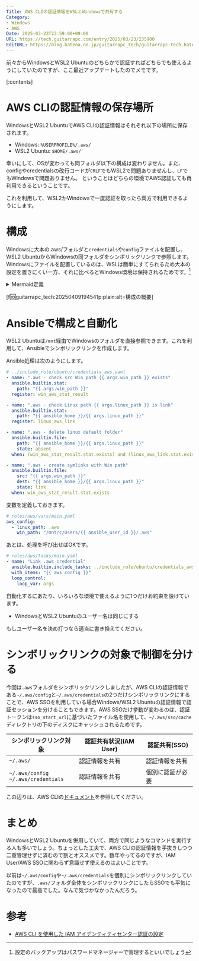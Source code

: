 ```yaml
---
Title: AWS CLIの認証情報をWSLとWindowsで共有する
Category:
- Windows
- AWS
Date: 2025-03-23T23:59:00+09:00
URL: https://tech.guitarrapc.com/entry/2025/03/23/235900
EditURL: https://blog.hatena.ne.jp/guitarrapc_tech/guitarrapc-tech.hatenablog.com/atom/entry/6802418398343181449
---
```


前々からWindowsとWSL2 Ubuntuのどちらかで認証すればどちらでも使えるようにしていたのですが、ここ最近アップデートしたのでメモです。

[:contents]

# AWS CLIの認証情報の保存場所

WindowsとWSL2 UbuntuでAWS CLIの認証情報はそれぞれ以下の場所に保存されます。

- Windows: `%USERPROFILE%/.aws/`
- WSL2 Ubuntu: `$HOME/.aws/`

幸いにして、OSが変わっても同フォルダ以下の構成は変わりません。また、configやcredentialsの改行コードが`CRLF`でもWSL2で問題ありませんし、`LF`でもWindowsで問題ありません。
ということはどちらの環境でAWS認証しても再利用できるということです。

これを利用して、WSL2かWindowsで一度認証を取ったら両方で利用できるようにします。

# 構成

Windowsに大本の.aws/フォルダと`credentials`や`config`ファイルを配置し、WSL2 UbuntuからWindowsの同フォルダをシンボリックリンクで参照します。Windowsにファイルを配置しているのは、WSLは簡単にすてられるため大本の設定を置きにくい一方、それに比べるとWindows環境は保持されるためです。[^1]

<details><summary>Mermaid定義</summary>

```mermaid
graph TD
    A[Windows]
    B[WSL2 Ubuntu]
    C([%USERPROFILE%/.aws/])
    D([$HOME/.aws/])
    A ---> C
    B --> D -.シンボリックリンク.->C
```

</details>

[f:id:guitarrapc_tech:20250409194541p:plain:alt=構成の概要]

# Ansibleで構成と自動化

WSL2 Ubuntuは`/mnt`経由でWindowsのフォルダを直接参照できます。これを利用して、Ansibleでシンボリックリンクを作成します。

Ansible処理は次のようにします。

```yaml
# ../include_role/ubuntu/credentials_aws.yaml
- name: ".aws - check src Win path {{ args.win_path }} exists"
  ansible.builtin.stat:
    path: "{{ args.win_path }}"
  register: win_aws_stat_result

- name: ".aws - check Linux path {{ args.linux_path }} is link"
  ansible.builtin.stat:
    path: "{{ ansible_home }}/{{ args.linux_path }}"
  register: linux_aws_link

- name: ".aws - delete linux default folder"
  ansible.builtin.file:
    path: "{{ ansible_home }}/{{ args.linux_path }}"
    state: absent
  when: (win_aws_stat_result.stat.exists) and (linux_aws_link.stat.exists) and (not linux_aws_link.stat.islnk)

- name: ".aws - create symlinks with Win path"
  ansible.builtin.file:
    src: "{{ args.win_path }}"
    dest: "{{ ansible_home }}/{{ args.linux_path }}"
    state: link
  when: win_aws_stat_result.stat.exists
```

変数を定義しておきます。

```yaml
# roles/aws/vars/main.yaml
aws_config:
  - linux_path: .aws
    win_path: "/mnt/c/Users/{{ ansible_user_id }}/.aws"
```

あとは、処理を呼び出せばOKです。

```yaml
# roles/aws/tasks/main.yaml
- name: "Link .aws credential"
  ansible.builtin.include_tasks: ../include_role/ubuntu/credentials_aws.yaml
  with_items: "{{ aws_config }}"
  loop_control:
    loop_var: args
```

自動化するにあたり、いろいろな環境で使えるように1つだけお約束を設けています。

* WindowsとWSL2 Ubuntuのユーザー名は同じにする

もしユーザー名を決め打つなら適当に書き換えてください。

# シンボリックリンクの対象で制御を分ける

今回は`.aws`フォルダをシンボリックリンクしましたが、AWS CLIの認証情報である`~/.aws/config`と`~/.aws/credentials`の2つだけシンボリックリンクにすることで、AWS SSOを利用している場合Windows/WSL2 Ubuntuの認証情報で認証セッションを分けることもできます。AWS SSOだけ挙動が変わるのは、認証トークンは`sso_start_url`に基づいたファイル名を使用して、`~/.aws/sso/cache`ディレクトリの下のディスクにキャッシュされるためです。

| シンボリックリンク対象 | 認証共有状況(IAM User) | 認証共有(SSO)
| --- | --- | --- |
| `~/.aws/` | 認証情報を共有 | 認証情報を共有 |
| `~/.aws/config`<br/>`~/.aws/credentials` | 認証情報を共有 | 個別に認証が必要 |

この辺りは、AWS CLIの[ドキュメント](https://docs.aws.amazon.com/ja_jp/cli/latest/userguide/cli-configure-sso.html)を参照してください。

# まとめ

WindowsとWSL2 Ubuntuを併用していて、両方で同じようなコマンドを実行する人も多いでしょう。ちょっとした工夫で、AWS CLIの認証情報を手抜きしつつ二重管理せずに済むので割とオススメです。数年やってるのですが、IAM User/AWS SSOに関わらず意識せず使えるのはよいことです。

以前は`~/.aws/config`や`~/.aws/credentials`を個別にシンボリックリンクしていたのですが、`.aws/`フォルダ全体をシンボリックリンクにしたらSSOでも平気になったので最高でした。なんで気づかなかったんだろう。

# 参考

- [AWS CLI を使用した IAM アイデンティティセンター認証の設定](https://docs.aws.amazon.com/ja_jp/cli/latest/userguide/cli-configure-sso.html)


[^1]: 設定のバックアップはパスワードマネージャーで管理するといいでしょう

